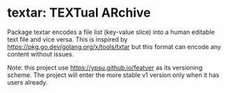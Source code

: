 # textar: TEXTual ARchive

Package textar encodes a file list (key-value slice) into a human editable text file and vice versa.
This is inspired by https://pkg.go.dev/golang.org/x/tools/txtar but this format can encode any content without issues.

Note: this project use https://ypsu.github.io/featver as its versioning scheme.
The project will enter the more stable v1 version only when it has users already.
